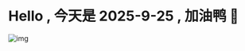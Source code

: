 
# Hello , 今天是 2025-9-25 , 加油鸭 🤭

![img](https://v1.jinrishici.com/all.svg?font-size=18&spacing=4)

